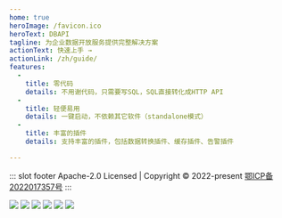 ```yaml
---
home: true
heroImage: /favicon.ico
heroText: DBAPI
tagline: 为企业数据开放服务提供完整解决方案
actionText: 快速上手 →
actionLink: /zh/guide/
features: 
  - 
    title: 零代码
    details: 不用谢代码，只需要写SQL，SQL直接转化成HTTP API
  - 
    title: 轻便易用
    details: 一键启动，不依赖其它软件（standalone模式）
  - 
    title: 丰富的插件
    details: 支持丰富的插件，包括数据转换插件、缓存插件、告警插件

---
```


::: slot footer
Apache-2.0 Licensed | Copyright © 2022-present [鄂ICP备2022017357号](https://beian.miit.gov.cn)
:::

![](https://gitee.com/freakchicken/db-api/badge/star.svg)
![](https://gitee.com/freakchicken/db-api/badge/fork.svg?theme=gvp)
![](https://img.shields.io/github/stars/freakchick/DBApi.svg?logo=GitHub)
![](https://img.shields.io/github/forks/freakchick/DBApi.svg?logo=GitHub)
![](https://img.shields.io/github/watchers/freakchick/DBApi.svg?logo=GitHub)
![](https://img.shields.io/github/license/freakchick/DBApi.svg)